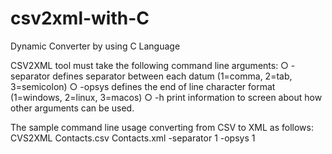 # csv2xml-with-C
Dynamic Converter by using C Language

CSV2XML tool must take the following command line arguments:
○ -separator
defines separator between each datum (1=comma, 2=tab, 3=semicolon)
○ -opsys
defines the end of line character format (1=windows, 2=linux, 3=macos)
○ -h
print information to screen about how other arguments can be used.

The sample command line usage converting from CSV to XML as follows:
CVS2XML Contacts.csv Contacts.xml -separator 1 -opsys 1
